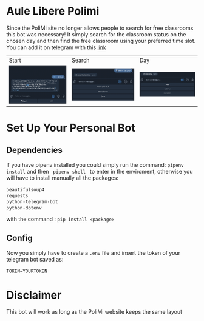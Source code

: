 # Aule Libere Polimi
Since the PoliMi site no longer allows people to search for free classrooms this bot was necessary!
It simply search for the classroom status on the chosen day and then find the free classroom using your preferred time slot. You can add it on telegram with this <a href="https://telegram.me/auleliberepolimi_bot">link</a>


<table>
  <tr>
    <td>Start</td>
     <td>Search</td>
     <td>Day</td>
  </tr>
  <tr>
    <td><img src="photos/README/start.png"></td>
    <td><img src="./photos/README/search.png"></td>
    <td><img src="./photos/README/day.png"></td>
  </tr>
 </table>

 # Set Up Your Personal Bot

## Dependencies
 If you have pipenv installed you could simply run the command:
 ```pipenv install``` and then ``` pipenv shell ``` to enter in the enviroment,
 otherwise you will have to install manually all the packages:
 ```
 beautifulsoup4
requests
python-telegram-bot
python-dotenv
 ```
 with the command :
 ``` pip install <package> ``` 
## Config
Now you simply have to create a ``` .env ``` file and insert the token of your telegram bot saved as:
```
TOKEN=YOURTOKEN
```

 # Disclaimer
This bot will work as long as the PoliMi website keeps the same layout

